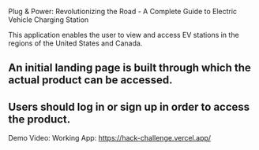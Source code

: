 Plug & Power: Revolutionizing the Road - A Complete Guide to Electric Vehicle Charging Station

This application enables the user to view and access EV stations in the regions of the United States and Canada. 
## An initial landing page is built through which the actual product can be accessed. 
## Users should log in or sign up in order to access the product.

Demo Video: 
Working App: https://hack-challenge.vercel.app/
